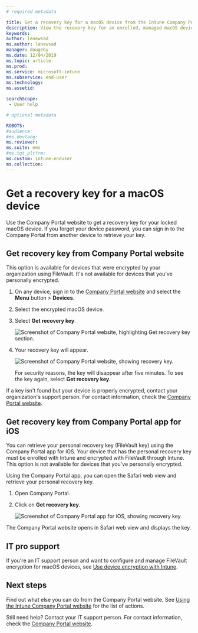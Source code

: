 ```yaml
---
# required metadata

title: Get a recovery key for a macOS device from the Intune Company Portal website  
description: View the recovery key for an enrolled, managed macOS device.   
keywords:
author: lenewsad
ms.author: lanewsad
manager: dougeby
ms.date: 12/04/2019
ms.topic: article
ms.prod:
ms.service: microsoft-intune
ms.subservice: end-user
ms.technology:
ms.assetid:

searchScope:
 - User help

# optional metadata

ROBOTS:  
#audience:
#ms.devlang:
ms.reviewer: 
ms.suite: ems
#ms.tgt_pltfrm:
ms.custom: intune-enduser
ms.collection: 
---
```


# Get a recovery key for a macOS device

Use the Company Portal website to get a recovery key for your locked macOS device. If you forget your device password, you can sign in to the Company Portal from another device to retrieve your key.  

## Get recovery key from Company Portal website

This option is available for devices that were encrypted by your organization using FileVault. It's not available for devices that you've personally encrypted.

1. On any device, sign in to the [Company Portal website](https://portal.manage.microsoft.com) and select the **Menu** button > **Devices**.  
2. Select the encrypted macOS device.  
3. Select **Get recovery key**.  

    ![Screenshot of Company Portal website, highlighting Get recovery key section.](./media/1907-recovery2-cpweb-intune.PNG)  

4. Your recovery key will appear.

    ![Screenshot of Company Portal website, showing recovery key.](./media/1907-recovery-cpweb-intune.PNG)  

    For security reasons, the key will disappear after five minutes. To see the key again, select **Get recovery key**.

If a key isn't found but your device is properly encrypted, contact your organization's support person. For contact information, check the [Company Portal website](https://go.microsoft.com/fwlink/?linkid=2010980).  

## Get recovery key from Company Portal app for iOS

You can retrieve your personal recovery key (FileVault key) using the Company Portal app for iOS. Your device that has the personal recovery key must be enrolled with Intune and encrypted with FileVault through Intune. This option is not available for devices that you've personally encrypted. 

Using the Company Portal app, you can open the Safari web view and retrieve your personal recovery key. 

1. Open Company Portal.
2. Click on **Get recovery key**.

    ![Screenshot of Company Portal app for iOS, showing recovery key](media/get-recovery-key-cpweb-02.png)  

The Company Portal website opens in Safari web view and displays the key. 

## IT pro support

If you're an IT support person and want to configure and manage FileVault encryption for macOS devices, see [Use device encryption with Intune](/intune/protect/encrypt-devices).

## Next steps

Find out what else you can do from the Company Portal website. See [Using the Intune Company Portal website](using-the-intune-company-portal-website.md) for the list of actions.  

Still need help? Contact your IT support person. For contact information, check the [Company Portal website](https://go.microsoft.com/fwlink/?linkid=2010980).  
